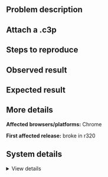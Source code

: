 ## Problem description



## Attach a .c3p



## Steps to reproduce



## Observed result



## Expected result



## More details



**Affected browsers/platforms:** Chrome

**First affected release:** broke in r320

## System details

<details><summary>View details</summary>



</details>
